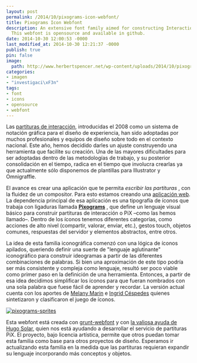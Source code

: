```yaml
---
layout: post
permalink: /2014/10/pixograms-icon-webfont/
title: Pixograms Icon Webfont
description: An extensive font family aimed for constructing Interaction Scores (PiX).
  This webfont is opensource and available in github.
date: 2014-10-30 12:00:53 -0000
last_modified_at: 2014-10-30 12:21:37 -0000
publish: true
pin: false
image:
  path: http://www.herbertspencer.net/wp-content/uploads/2014/10/pixograms.gif
categories:
- imagen
- "investigaci\xF3n"
tags:
- font
- icons
- opensource
- webfont
---
```

Las [partituras de interacción](http://herbertspencer.net/2008/11/partituras-de-interaccion-2/ "Partituras de Interacción"), introducidas el 2008 como un sistema de notación gráfica para el diseño de experiencia, han sido adoptadas por muchos profesionales y equipos de diseño sobre todo en el contexto nacional. Este año, hemos decidido darles un ajuste construyendo una herramienta que facilite su creación. Una de las mayores dificultades para ser adoptadas dentro de las metodologías de trabajo, y su posterior consolidación en el tiempo, radica en el tiempo que involucra crearlas ya que actualmente sólo disponemos de plantillas para Illustrator y Omnigraffle.

El avance es crear una aplicación que te permita _escribir las partituras_ , con la fluidez de un compositor. Para esto estamos creando una [aplicación web](http://eadpucv.github.io/pix "PiX"). La dependencia principal de esa aplicación es una tipografía de íconos que trabaja con ligaduras llamada **[Pixograms](http://eadpucv.github.io/pixograms "PiXograms")** , que define un lenguaje visual básico para construir partituras de interacción o PiX –como las hemos llamado–. Dentro de los íconos tenemos diferentes categorías, como acciones de alto nivel (compartir, valorar, enviar, etc.), gestos touch, objetos comunes, respuestas del servidor y elementos abstractos, entre otros.

La idea de esta familia iconográfica comenzó con una lógica de íconos apilados, queriendo definir una suerte de "lenguaje aglutinante" iconográfico para construir ideogramas a partir de las diferentes combinaciones de palabras. Si bien una aproximación de este tipo podría ser más consistente y compleja como lenguaje, resultó ser poco viable como primer paso en la definición de una herramienta. Entonces, a partir de esa idea decidimos simplificar los íconos para que fueran nombrados con una sola palabra que fuese fácil de aprender y recordar. La versión actual cuenta con los aportes de [Melany Marin](http://wiki.ead.pucv.cl/index.php/Melany_Marin) e [Ingrid Céspedes](http://wiki.ead.pucv.cl/index.php/Ingrid_C%C3%A9spedes) quienes sintetizaron y clasificaron el juego de íconos.

[![pixograms-sprites](http://herbertspencer.net/wp-content/uploads/2014/10/pixograms-sprites-470x293.png)](http://herbertspencer.net/wp-content/uploads/2014/10/pixograms-sprites.png)

Esta webfont está creada con [grunt-webfont](https://github.com/sapegin/grunt-webfont) y con [la valiosa ayuda de Hugo Solar](http://blog.hugo.solar/2014/08/crear-webfonts-ligaduras-con-svg-mediante-grunt-webfont/), quien nos está ayudando a desarrollar el servicio de partituras PiX. El proyecto, bajo licencia artística, permite que otros puedan tomar esta familia como base para otros proyectos de diseño. Esperamos ir actualizando esta familia en la medida que las partituras requieran expandir su lenguaje incorporando más conceptos y objetos.
